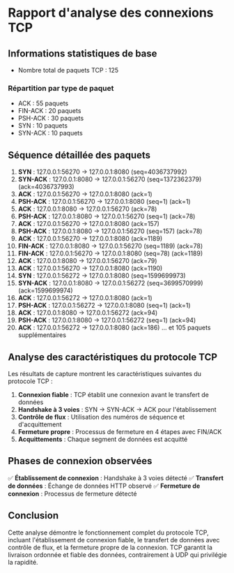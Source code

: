 # Rapport d'analyse des connexions TCP

## Informations statistiques de base
- Nombre total de paquets TCP : 125

### Répartition par type de paquet
- ACK : 55 paquets
- FIN-ACK : 20 paquets
- PSH-ACK : 30 paquets
- SYN : 10 paquets
- SYN-ACK : 10 paquets

## Séquence détaillée des paquets

1. **SYN** : 127.0.0.1:56270 → 127.0.0.1:8080 (seq=4036737992)
2. **SYN-ACK** : 127.0.0.1:8080 → 127.0.0.1:56270 (seq=1372362379) (ack=4036737993)
3. **ACK** : 127.0.0.1:56270 → 127.0.0.1:8080 (ack=1)
4. **PSH-ACK** : 127.0.0.1:56270 → 127.0.0.1:8080 (seq=1) (ack=1)
5. **ACK** : 127.0.0.1:8080 → 127.0.0.1:56270 (ack=78)
6. **PSH-ACK** : 127.0.0.1:8080 → 127.0.0.1:56270 (seq=1) (ack=78)
7. **ACK** : 127.0.0.1:56270 → 127.0.0.1:8080 (ack=157)
8. **PSH-ACK** : 127.0.0.1:8080 → 127.0.0.1:56270 (seq=157) (ack=78)
9. **ACK** : 127.0.0.1:56270 → 127.0.0.1:8080 (ack=1189)
10. **FIN-ACK** : 127.0.0.1:8080 → 127.0.0.1:56270 (seq=1189) (ack=78)
11. **FIN-ACK** : 127.0.0.1:56270 → 127.0.0.1:8080 (seq=78) (ack=1189)
12. **ACK** : 127.0.0.1:8080 → 127.0.0.1:56270 (ack=79)
13. **ACK** : 127.0.0.1:56270 → 127.0.0.1:8080 (ack=1190)
14. **SYN** : 127.0.0.1:56272 → 127.0.0.1:8080 (seq=1599699973)
15. **SYN-ACK** : 127.0.0.1:8080 → 127.0.0.1:56272 (seq=3699570999) (ack=1599699974)
16. **ACK** : 127.0.0.1:56272 → 127.0.0.1:8080 (ack=1)
17. **PSH-ACK** : 127.0.0.1:56272 → 127.0.0.1:8080 (seq=1) (ack=1)
18. **ACK** : 127.0.0.1:8080 → 127.0.0.1:56272 (ack=94)
19. **PSH-ACK** : 127.0.0.1:8080 → 127.0.0.1:56272 (seq=1) (ack=94)
20. **ACK** : 127.0.0.1:56272 → 127.0.0.1:8080 (ack=186)
... et 105 paquets supplémentaires

## Analyse des caractéristiques du protocole TCP

Les résultats de capture montrent les caractéristiques suivantes du protocole TCP :

1. **Connexion fiable** : TCP établit une connexion avant le transfert de données
2. **Handshake à 3 voies** : SYN → SYN-ACK → ACK pour l'établissement
3. **Contrôle de flux** : Utilisation des numéros de séquence et d'acquittement
4. **Fermeture propre** : Processus de fermeture en 4 étapes avec FIN/ACK
5. **Acquittements** : Chaque segment de données est acquitté

## Phases de connexion observées

✅ **Établissement de connexion** : Handshake à 3 voies détecté
✅ **Transfert de données** : Échange de données HTTP observé
✅ **Fermeture de connexion** : Processus de fermeture détecté

## Conclusion

Cette analyse démontre le fonctionnement complet du protocole TCP, incluant l'établissement de connexion fiable, le transfert de données avec contrôle de flux, et la fermeture propre de la connexion. TCP garantit la livraison ordonnée et fiable des données, contrairement à UDP qui privilégie la rapidité.
